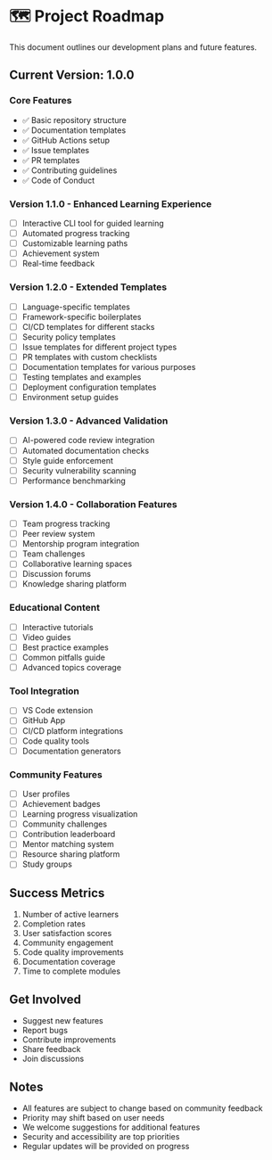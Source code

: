 # 🗺️ Project Roadmap

This document outlines our development plans and future features.

## Current Version: 1.0.0

### Core Features

- ✅ Basic repository structure
- ✅ Documentation templates
- ✅ GitHub Actions setup
- ✅ Issue templates
- ✅ PR templates
- ✅ Contributing guidelines
- ✅ Code of Conduct

### Version 1.1.0 - Enhanced Learning Experience

- [ ] Interactive CLI tool for guided learning
- [ ] Automated progress tracking
- [ ] Customizable learning paths
- [ ] Achievement system
- [ ] Real-time feedback

### Version 1.2.0 - Extended Templates

- [ ] Language-specific templates
- [ ] Framework-specific boilerplates
- [ ] CI/CD templates for different stacks
- [ ] Security policy templates
- [ ] Issue templates for different project types
- [ ] PR templates with custom checklists
- [ ] Documentation templates for various purposes
- [ ] Testing templates and examples
- [ ] Deployment configuration templates
- [ ] Environment setup guides

### Version 1.3.0 - Advanced Validation

- [ ] AI-powered code review integration
- [ ] Automated documentation checks
- [ ] Style guide enforcement
- [ ] Security vulnerability scanning
- [ ] Performance benchmarking

### Version 1.4.0 - Collaboration Features

- [ ] Team progress tracking
- [ ] Peer review system
- [ ] Mentorship program integration
- [ ] Team challenges
- [ ] Collaborative learning spaces
- [ ] Discussion forums
- [ ] Knowledge sharing platform

### Educational Content

- [ ] Interactive tutorials
- [ ] Video guides
- [ ] Best practice examples
- [ ] Common pitfalls guide
- [ ] Advanced topics coverage

### Tool Integration

- [ ] VS Code extension
- [ ] GitHub App
- [ ] CI/CD platform integrations
- [ ] Code quality tools
- [ ] Documentation generators

### Community Features

- [ ] User profiles
- [ ] Achievement badges
- [ ] Learning progress visualization
- [ ] Community challenges
- [ ] Contribution leaderboard
- [ ] Mentor matching system
- [ ] Resource sharing platform
- [ ] Study groups

## Success Metrics

1. Number of active learners
2. Completion rates
3. User satisfaction scores
4. Community engagement
5. Code quality improvements
6. Documentation coverage
7. Time to complete modules

## Get Involved

- Suggest new features
- Report bugs
- Contribute improvements
- Share feedback
- Join discussions

## Notes

- All features are subject to change based on community feedback
- Priority may shift based on user needs
- We welcome suggestions for additional features
- Security and accessibility are top priorities
- Regular updates will be provided on progress 